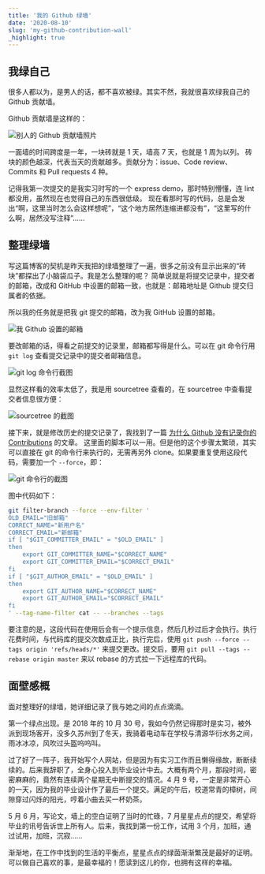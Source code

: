 ```yaml
---
title: '我的 Github 绿墙'
date: '2020-08-10'
slug: 'my-github-contribution-wall'
_highlight: true
---
```


## 我绿自己

很多人都以为，是男人的话，都不喜欢被绿。其实不然，我就很喜欢绿我自己的 Github 贡献墙。

Github 贡献墙是这样的：

![别人的 Github 贡献墙照片](https://cdn.jsdelivr.net/gh/zsdycs/lipk.org/static/images/my-github-contribution-wall(1).jpg)

一面墙的时间跨度是一年，一块砖就是 1 天，墙高 7 天，也就是 1 周为以列。
砖块的颜色越深，代表当天的贡献越多。贡献分为：issue、Code review、Commits 和 Pull requests 4 种。

记得我第一次提交的是我实习时写的一个 express demo，那时特别懵懂，连 lint 都没用，虽然现在也觉得自己的东西很低级。
现在看那时写的代码，总是会发出“啊，这里当时怎么会这样想呢”，“这个地方居然连缩进都没有”，“这里写的什么啊，居然没写注释”……

## 整理绿墙

写这篇博客的契机是昨天我把的绿墙整理了一遍，很多之前没有显示出来的“砖块”都探出了小脑袋瓜子。我是怎么整理的呢？
简单说就是将提交记录中，提交者的邮箱，改成和 GitHub 中设置的邮箱一致，也就是：邮箱地址是 Github 提交归属者的依据。

所以我的任务就是把我 git 提交的邮箱，改为我 GitHub 设置的邮箱。

![我 Github 设置的邮箱](https://cdn.jsdelivr.net/gh/zsdycs/lipk.org/static/images/my-github-contribution-wall(2).jpg)

要改邮箱的话，得看之前提交的记录里，邮箱都写得是什么。可以在 git 命令行用 `git log` 查看提交记录中的提交者邮箱信息。

![git log 命令行截图](https://cdn.jsdelivr.net/gh/zsdycs/lipk.org/static/images/my-github-contribution-wall(3).jpg)

显然这样看的效率太低了，我是用 sourcetree 查看的，在 sourcetree 中查看提交者信息很方便：

![sourcetree 的截图](https://cdn.jsdelivr.net/gh/zsdycs/lipk.org/static/images/my-github-contribution-wall(4).jpg)

接下来，就是修改历史的提交记录了，我找到了一篇 [为什么 Github 没有记录你的 Contributions](https://segmentfault.com/a/1190000004318632) 的文章。
这里面的脚本可以一用。但是他的这个步骤太繁琐，其实可以直接在 git 的命令行来执行的，无需再另外 clone。如果要重复使用这段代码，需要加一个 `--force`，即：

![git 命令行的截图](https://cdn.jsdelivr.net/gh/zsdycs/lipk.org/static/images/my-github-contribution-wall(5).jpg)

图中代码如下：

```bash
git filter-branch --force --env-filter '
OLD_EMAIL="旧邮箱"
CORRECT_NAME="新用户名"
CORRECT_EMAIL="新邮箱"
if [ "$GIT_COMMITTER_EMAIL" = "$OLD_EMAIL" ]
then
    export GIT_COMMITTER_NAME="$CORRECT_NAME"
    export GIT_COMMITTER_EMAIL="$CORRECT_EMAIL"
fi
if [ "$GIT_AUTHOR_EMAIL" = "$OLD_EMAIL" ]
then
    export GIT_AUTHOR_NAME="$CORRECT_NAME"
    export GIT_AUTHOR_EMAIL="$CORRECT_EMAIL"
fi
' --tag-name-filter cat -- --branches --tags
```

要注意的是，这段代码在使用后会有一个提示信息，然后几秒过后才会执行。执行花费时间，与代码库的提交次数成正比，执行完后，使用 `git push --force --tags origin 'refs/heads/*'` 来提交更改。提交后，要用 `git pull --tags --rebase origin master` 来以 rebase 的方式拉一下远程库的代码。

## 面壁感概

面对整理好的绿墙，她详细记录了我与她之间的点点滴滴。

第一个绿点出现。是 2018 年的 10 月 30 号，我如今仍然记得那时是实习，被外派到现场客开，没多久苏州到了冬天，我骑着电动车在学校与清源华衍水务之间，雨冰冰凉，风吹过头盔呜呜叫。

过了好了一阵子，我开始写个人网站，但是因为有实习工作而且懒得缘故，断断续续的。后来我辞职了，全身心投入到毕业设计中去。大概有两个月，那段时间，密密麻麻的，竟然有连续两个星期无中断提交的情况。4 月 9 号，一定是非常开心的一天，因为我的毕业设计作了最后一个提交。满足的午后，校道常青的樟树，间隙穿过闪烁的阳光，哼着小曲去买一杯奶茶。

5 月 6 月，写论文，墙上的空白证明了当时的忙碌，7 月星星点点的提交，希望将毕业的讯号告诉世上所有人。后来，我找到第一份工作，试用 3 个月，加班，通过试用，加班，沉寂……

渐渐地，在工作中找到的生活的平衡点，星星点点的绿茵渐渐繁茂是最好的证明。可以做自己喜欢的事，是最幸福的！愿读到这儿的你，也拥有这样的幸福。
